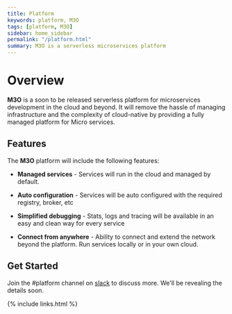 ```yaml
---
title: Platform
keywords: platform, M3O
tags: [platform, M3O]
sidebar: home_sidebar
permalink: "/platform.html"
summary: M3O is a serverless microservices platform
---
```


# Overview

**M3O** is a soon to be released serverless platform for microservices development in the cloud and beyond. It will remove the 
hassle of managing infrastructure and the complexity of cloud-native by providing a fully managed platform for Micro services.

## Features

The **M3O** platform will include the following features:

- **Managed services** - Services will run in the cloud and managed by default.

- **Auto configuration** - Services will be auto configured with the required registry, broker, etc

- **Simplified debugging** - Stats, logs and tracing will be available in an easy and clean way for every service

- **Connect from anywhere** - Ability to connect and extend the network beyond the platform. Run services locally or in your own cloud.

## Get Started

Join the #platform channel on [slack](https://slack.micro.mu) to discuss more. We'll be revealing the details soon.

{% include links.html %}
